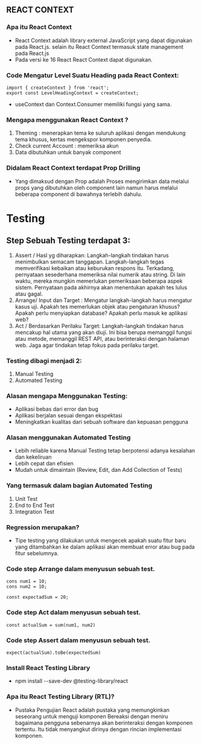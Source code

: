 ## REACT CONTEXT
### Apa itu React Context
- React Context adalah library external JavaScript yang dapat digunakan pada React.js. selain itu React Context termasuk state management pada React.js
- Pada versi ke 16 React React Context dapat digunakan.
### Code Mengatur Level Suatu Heading pada React Context:
```
import { createContext } from 'react';
export const LevelHeadingContext = createContext;
```

- useContext dan Context.Consumer memiliki fungsi yang sama.
### Mengapa menggunakan React Context ?
1. Theming : menerapkan tema ke suluruh aplikasi dengan mendukung tema khusus, kertas mengekspor komponen penyedia.
2. Check current Account : memeriksa akun 
3. Data dibutuhkan untuk banyak component

### Didalam React Context terdapat Prop Drilling
- Yang dimaksud dengan Prop adalah Proses mengirimkan data melalui props yang dibutuhkan oleh component lain namun harus melalui beberapa component di bawahnya terlebih dahulu.

# Testing
## Step Sebuah Testing terdapat 3:
1. Assert / Hasl yg diharapkan: Langkah-langkah tindakan harus menimbulkan semacam tanggapan. Langkah-langkah tegas memverifikasi kebaikan atau keburukan respons itu. Terkadang, pernyataan sesederhana memeriksa nilai numerik atau string. Di lain waktu, mereka mungkin memerlukan pemeriksaan beberapa aspek sistem. Pernyataan pada akhirnya akan menentukan apakah tes lulus atau gagal.
2. Arrange/ Input dan Target : Mengatur langkah-langkah harus mengatur kasus uji. Apakah tes memerlukan objek atau pengaturan khusus? Apakah perlu menyiapkan database? Apakah perlu masuk ke aplikasi web? 
3. Act / Berdasarkan Perilaku Target: Langkah-langkah tindakan harus mencakup hal utama yang akan diuji. Ini bisa berupa memanggil fungsi atau metode, memanggil REST API, atau berinteraksi dengan halaman web. Jaga agar tindakan tetap fokus pada perilaku target.

### Testing dibagi menjadi 2:
1. Manual Testing
2. Automated Testing

### Alasan mengapa Menggunakan Testing:
- Aplikasi bebas dari error dan bug
- Aplikasi berjalan sesuai dengan ekspektasi
- Meningkatkan kualitas dari sebuah software dan kepuasan pengguna

### Alasan menggunakan Automated Testing
- Lebih reliable karena Manual Testing tetap berpotensi adanya kesalahan dan kekeliruan
- Lebih cepat dan efisien
- Mudah untuk dimaintain (Review, Edit, dan Add Collection of Tests)

### Yang termasuk dalam bagian Automated Testing
1. Unit Test
2. End to End Test
3. Integration Test

### Regression merupakan?
- Tipe testing yang dilakukan untuk mengecek apakah suatu fitur baru yang ditambahkan ke dalam aplikasi akan membuat error atau bug pada fitur sebelumnya.

### Code step Arrange dalam menyusun sebuah test.

``` 
cons num1 = 10;
cons num2 = 10;

const expectadSum = 20;
```
### Code step Act dalam menyusun sebuah test.

```
const actualSum = sum(num1, num2)
```

### Code step Assert dalam menyusun sebuah test.
```
expect(actualSum).toBe(expectedSum)
```

### Install React Testing Library
- npm install --save-dev @testing-library/react

### Apa itu React Testing Library (RTL)?

- Pustaka Pengujian React adalah pustaka yang memungkinkan seseorang untuk menguji komponen Bereaksi dengan meniru bagaimana pengguna sebenarnya akan berinteraksi dengan komponen tertentu. Itu tidak menyangkut dirinya dengan rincian implementasi komponen.
